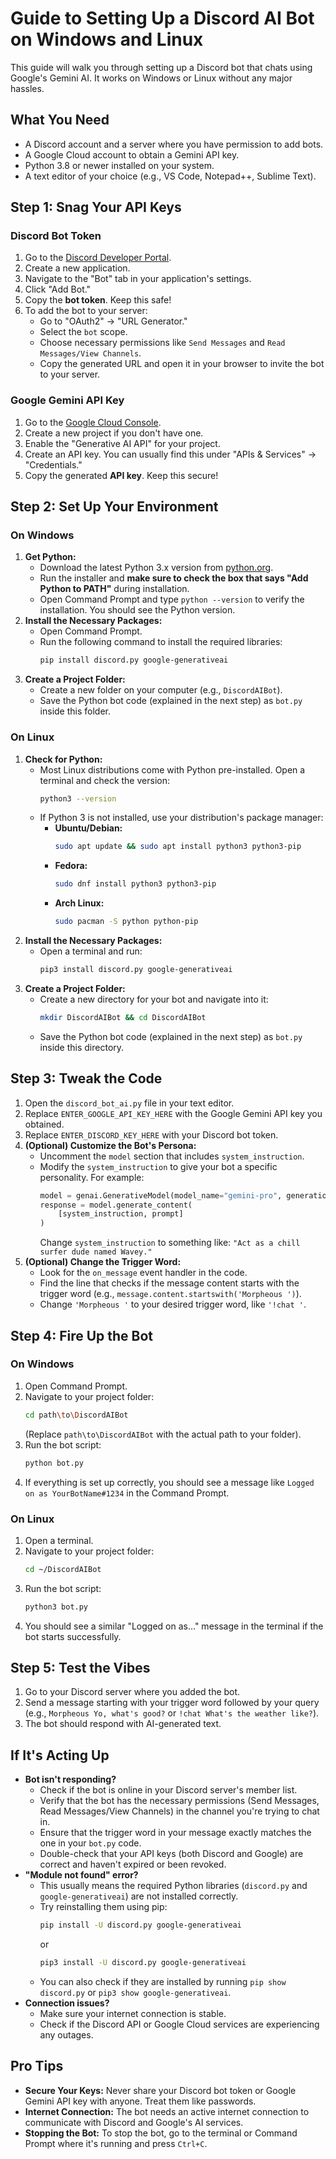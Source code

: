# Guide to Setting Up a Discord AI Bot on Windows and Linux

This guide will walk you through setting up a Discord bot that chats using Google's Gemini AI. It works on Windows or Linux without any major hassles.

## What You Need

* A Discord account and a server where you have permission to add bots.
* A Google Cloud account to obtain a Gemini API key.
* Python 3.8 or newer installed on your system.
* A text editor of your choice (e.g., VS Code, Notepad++, Sublime Text).

## Step 1: Snag Your API Keys

### Discord Bot Token

1.  Go to the [Discord Developer Portal](https://discord.com/developers/applications).
2.  Create a new application.
3.  Navigate to the "Bot" tab in your application's settings.
4.  Click "Add Bot."
5.  Copy the **bot token**. Keep this safe!
6.  To add the bot to your server:
    * Go to "OAuth2" -> "URL Generator."
    * Select the `bot` scope.
    * Choose necessary permissions like `Send Messages` and `Read Messages/View Channels`.
    * Copy the generated URL and open it in your browser to invite the bot to your server.

### Google Gemini API Key

1.  Go to the [Google Cloud Console](https://console.cloud.google.com/).
2.  Create a new project if you don't have one.
3.  Enable the "Generative AI API" for your project.
4.  Create an API key. You can usually find this under "APIs & Services" -> "Credentials."
5.  Copy the generated **API key**. Keep this secure!

## Step 2: Set Up Your Environment

### On Windows

1.  **Get Python:**
    * Download the latest Python 3.x version from [python.org](https://www.python.org/downloads/).
    * Run the installer and **make sure to check the box that says "Add Python to PATH"** during installation.
    * Open Command Prompt and type `python --version` to verify the installation. You should see the Python version.
2.  **Install the Necessary Packages:**
    * Open Command Prompt.
    * Run the following command to install the required libraries:
        ```bash
        pip install discord.py google-generativeai
        ```
3.  **Create a Project Folder:**
    * Create a new folder on your computer (e.g., `DiscordAIBot`).
    * Save the Python bot code (explained in the next step) as `bot.py` inside this folder.

### On Linux

1.  **Check for Python:**
    * Most Linux distributions come with Python pre-installed. Open a terminal and check the version:
        ```bash
        python3 --version
        ```
    * If Python 3 is not installed, use your distribution's package manager:
        * **Ubuntu/Debian:**
            ```bash
            sudo apt update && sudo apt install python3 python3-pip
            ```
        * **Fedora:**
            ```bash
            sudo dnf install python3 python3-pip
            ```
        * **Arch Linux:**
            ```bash
            sudo pacman -S python python-pip
            ```
2.  **Install the Necessary Packages:**
    * Open a terminal and run:
        ```bash
        pip3 install discord.py google-generativeai
        ```
3.  **Create a Project Folder:**
    * Create a new directory for your bot and navigate into it:
        ```bash
        mkdir DiscordAIBot && cd DiscordAIBot
        ```
    * Save the Python bot code (explained in the next step) as `bot.py` inside this directory.

## Step 3: Tweak the Code

1.  Open the `discord_bot_ai.py` file in your text editor.
2.  Replace `ENTER_GOOGLE_API_KEY_HERE` with the Google Gemini API key you obtained.
3.  Replace `ENTER_DISCORD_KEY_HERE` with your Discord bot token.
4.  **(Optional) Customize the Bot's Persona:**
    * Uncomment the `model` section that includes `system_instruction`.
    * Modify the `system_instruction` to give your bot a specific personality. For example:
        ```python
        model = genai.GenerativeModel(model_name="gemini-pro", generation_config=generation_config)
        response = model.generate_content(
            [system_instruction, prompt]
        )
        ```
        Change `system_instruction` to something like: `"Act as a chill surfer dude named Wavey."`
5.  **(Optional) Change the Trigger Word:**
    * Look for the `on_message` event handler in the code.
    * Find the line that checks if the message content starts with the trigger word (e.g., `message.content.startswith('Morpheous ')`).
    * Change `'Morpheous '` to your desired trigger word, like `'!chat '`.

## Step 4: Fire Up the Bot

### On Windows

1.  Open Command Prompt.
2.  Navigate to your project folder:
    ```bash
    cd path\to\DiscordAIBot
    ```
    (Replace `path\to\DiscordAIBot` with the actual path to your folder).
3.  Run the bot script:
    ```bash
    python bot.py
    ```
4.  If everything is set up correctly, you should see a message like `Logged on as YourBotName#1234` in the Command Prompt.

### On Linux

1.  Open a terminal.
2.  Navigate to your project folder:
    ```bash
    cd ~/DiscordAIBot
    ```
3.  Run the bot script:
    ```bash
    python3 bot.py
    ```
4.  You should see a similar "Logged on as..." message in the terminal if the bot starts successfully.

## Step 5: Test the Vibes

1.  Go to your Discord server where you added the bot.
2.  Send a message starting with your trigger word followed by your query (e.g., `Morpheous Yo, what's good?` or `!chat What's the weather like?`).
3.  The bot should respond with AI-generated text.

## If It's Acting Up

* **Bot isn't responding?**
    * Check if the bot is online in your Discord server's member list.
    * Verify that the bot has the necessary permissions (Send Messages, Read Messages/View Channels) in the channel you're trying to chat in.
    * Ensure that the trigger word in your message exactly matches the one in your `bot.py` code.
    * Double-check that your API keys (both Discord and Google) are correct and haven't expired or been revoked.
* **"Module not found" error?**
    * This usually means the required Python libraries (`discord.py` and `google-generativeai`) are not installed correctly.
    * Try reinstalling them using pip:
        ```bash
        pip install -U discord.py google-generativeai
        ```
        or
        ```bash
        pip3 install -U discord.py google-generativeai
        ```
    * You can also check if they are installed by running `pip show discord.py` or `pip3 show google-generativeai`.
* **Connection issues?**
    * Make sure your internet connection is stable.
    * Check if the Discord API or Google Cloud services are experiencing any outages.

## Pro Tips

* **Secure Your Keys:** Never share your Discord bot token or Google Gemini API key with anyone. Treat them like passwords.
* **Internet Connection:** The bot needs an active internet connection to communicate with Discord and Google's AI services.
* **Stopping the Bot:** To stop the bot, go to the terminal or Command Prompt where it's running and press `Ctrl+C`.
